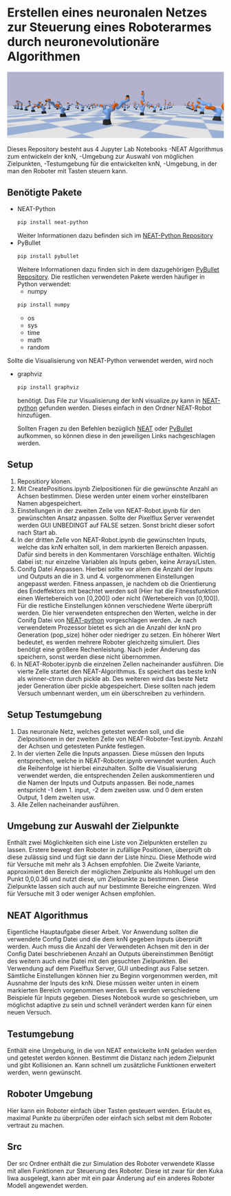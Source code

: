 # Erstellen eines neuronalen Netzes zur Steuerung eines Roboterarmes durch neuronevolutionäre Algorithmen
![plot](./NEAT-ROBOT/pictures/robots.jpg)

Dieses Repository besteht aus 4 Jupyter Lab Notebooks
-NEAT Algorithmus zum entwickeln der knN,
-Umgebung zur Auswahl von möglichen Zielpunkten,
-Testumgebung für die entwickelten knN,
-Umgebung, in der man den Roboter mit Tasten steuern kann.

## Benötigte Pakete
* NEAT-Python
  ```sh
  pip install neat-python
  ```
  Weiter Informationen dazu befinden sich im [NEAT-Python Repository](https://github.com/CodeReclaimers/neat-python)
* PyBullet
  ```sh
  pip install pybullet
  ```
  Weitere Informationen dazu finden sich in dem dazugehörigen [PyBullet Repository](https://github.com/bulletphysics/bullet3).
  Die restlichen verwendeten Pakete werden häufiger in Python verwendet:
  * numpy
  ```sh
  pip install numpy
  ```
  * os
  * sys
  * time
  * math
  * random
  
Sollte die Visualisierung von NEAT-Python verwendet werden, wird noch 
* graphviz
  ```sh
  pip install graphviz
  ```
  benötigt. Das File zur Visualisierung der knN visualize.py kann in [NEAT-python](https://github.com/CodeReclaimers/neat-python/tree/master/examples/xor) gefunden werden. Dieses einfach in den Ordner NEAT-Robot hinzufügen.
  
  Sollten Fragen zu den Befehlen bezüglich [NEAT](https://neat-python.readthedocs.io/en/latest/neat_overview.html) oder [PyBullet](https://usermanual.wiki/Document/pybullet20quickstart20guide.479068914/html) aufkommen, so können diese in den jeweiligen Links nachgeschlagen werden.
  
  
## Setup
  1. Repositiory klonen.
  2. Mit CreatePositions.ipynb Zielpositionen für die gewünschte Anzahl an Achsen bestimmen. Diese werden unter einem vorher einstellbaren Namen abgespeichert.
  3. Einstellungen in der zweiten Zelle von NEAT-Robot.ipynb für den gewünschten Ansatz anpassen. Sollte der Pixelflux Server verwendet werden GUI UNBEDINGT auf FALSE setzen. Sonst bricht dieser sofort nach Start ab.
  4. In der dritten Zelle von NEAT-Robot.ipynb die gewünschten Inputs, welche das knN erhalten soll, in dem markierten Bereich anpassen. Dafür sind bereits in den Kommentaren Vorschläge enthalten. Wichtig dabei ist: nur einzelne Variablen als Inputs geben, keine Arrays/Listen.
  5. Conifg Datei Anpassen. Hierbei sollte vor allem die Anzahl der Inputs und Outputs an die in 3. und 4. vorgenommenen Einstellungen angepasst werden. Fitness anpassen, je nachdem ob die Orientierung des Endeffektors mit beachtet werden soll (Hier hat die Fitnessfunktion einen Wertebereich von [0,200]) oder nicht (Wertebereich von [0,100]). Für die restliche Einstellungen können verschiedene Werte überprüft werden. Die hier verwendeten entsprechen den Werten, welche in der Conifg Datei von [NEAT-python](https://neat-python.readthedocs.io/en/latest/xor_example.html) vorgeschlagen werden. Je nach verwendetem Prozessor bietet es sich an die Anzahl der knN pro Generation (pop_size) höher oder niedriger zu setzen. Ein höherer Wert bedeutet, es werden mehrere Roboter gleichzeitg simuliert. Dies benötigt eine größere Rechenleistung. Nach jeder Änderung das speichern, sonst werden diese nicht übernommen.
  6. In NEAT-Roboter.ipynb die einzelnen Zellen nacheinander ausführen. Die vierte Zelle startet den NEAT-Algorithmus. Es speichert das beste knN als winner-ctrnn durch pickle ab. Des weiteren wird das beste Netz jeder Generation über pickle abgespeichert. Diese sollten nach jedem Versuch umbennant werden, um ein überschreiben zu verhindern.

## Setup Testumgebung
1. Das neuronale Netz, welches getestet werden soll, und die Zielpositionen in der zweiten Zelle von NEAT-Roboter-Test.ipynb. Anzahl der Achsen und getesteten Punkte festlegen.
2. In der vierten Zelle die Inputs anpassen. Diese müssen den Inputs entsprechen, welche in NEAT-Roboter.ipynb verwendet wurden. Auch die Reihenfolge ist hierbei einzuhalten. Sollte die Visualisierung verwendet werden, die entsprechenden Zeilen auskommentieren und die Namen der Inputs und Outputs anpassen. Bei node_names entspricht -1 dem 1. input, -2 dem zweiten usw. und 0 dem ersten Output, 1 dem zweiten usw.
3. Alle Zellen nacheinander ausführen.

## Umgebung zur Auswahl der Zielpunkte
Enthält zwei Möglichkeiten sich eine Liste von Zielpunkten erstellen zu lassen. Erstere bewegt den Roboter in zufällige Positionen, überprüft ob diese zulässig sind und fügt sie dann der Liste hinzu. Diese Methode wird für Versuche mit mehr als 3 Achsen empfohlen.
Die Zweite Variante, approximiert den Bereich der möglichen Zielpunkte als Hohlkugel um den Punkt 0,0,0.36 und nutzt diese, um Zielpunkte zu bestimmen.  Diese Zielpunkte lassen sich auch auf nur bestimmte Bereiche eingrenzen. Wird für Versuche mit 3 oder weniger Achsen empfohlen.

## NEAT Algorithmus
Eigentliche Hauptaufgabe dieser Arbeit. Vor Anwendung sollten die verwendete Config Datei und die dem knN gegeben Inputs überprüft werden. Auch muss die Anzahl der Verwendeten Achsen mit den in der Config Datei beschriebenen Anzahl an Outputs übereinstimmen
Benötigt des weitern auch eine Datei mit den gesuchten Zielpunkten. Bei Verwendung auf dem Pixelflux Server, GUI unbedingt aus False setzen. Sämtliche Einstellungen können hier zu Beginn vorgenommen werden, mit Ausnahme der Inputs des knN. Diese müssen weiter unten in einem markierten Bereich vorgenommen werden. Es werden verschiedene Beispiele für Inputs gegeben.
Dieses Notebook wurde so geschrieben, um möglichst adaptive zu sein und schnell verändert werden kann für einen neuen Versuch.

## Testumgebung
Enthält eine Umgebung, in die von NEAT entwickelte knN geladen werden und getestet werden können. Bestimmt die Distanz nach jedem Zielpunkt und gibt Kollisionen an. Kann schnell um zusätzliche Funktionen erweitert werden, wenn gewünscht.

## Roboter Umgebung
Hier kann ein Roboter einfach über Tasten gesteuert werden. Erlaubt es, maximal Punkte zu überprüfen oder einfach sich selbst mit dem Roboter vertraut zu machen.

## Src
Der src Ordner enthält die zur Simulation des Roboter verwendete Klasse mit allen Funktionen zur Steuerung des Roboter. Diese ist zwar für den Kuka Iiwa ausgelegt, kann aber mit ein paar Änderung auf ein anderes Roboter Modell angewendet werden.
